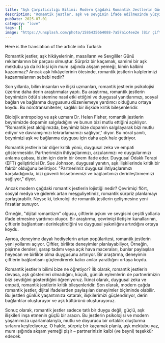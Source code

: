 ```yaml
---
title: "Aşk Çarpıtıcılığı Bilimi: Modern Çağdaki Romantik Jestlerin Gücü"
description: "Romantik jestler, aşk ve sevginin ifade edilmesinde yüzyıllarca bir köşe taşı olmuştur. Ancak kalplerimizi kazanmalarının sebebi nedir? İlişkiler alanındaki son bilimsel bulgular, romantik jestlerin psikolojisi ve sevdiklerimizin bağlarını güçlendirme yollarını aydınlatıyor."
pubDate: 2025-07-01
category: "love"
tags: []
image: "https://unsplash.com/photo/1586435664088-7a57a1c4ee2e (Bir çift el ele tutuşuyor, arkada şehrin manzarası ve çiçek buketi var)"
---
```


Here is the translation of the article into Turkish:




Romantik jestler, aşk hikâyelerinin, masalların ve Sevgililer Günü reklamlarının bir parçası olmuştur. Sürpriz bir kaçamak, samimi bir aşk mektubu ya da iki kişi için mum ışığında akşam yemeği, kimin kalbini kazanmaz? Ancak aşk hikâyelerinin ötesinde, romantik jestlerin kalplerimizi kazanmalarının sebebi nedir?

Son yıllarda, bilim insanları ve ilişki uzmanları, romantik jestlerin psikolojisi üzerine daha derin araştırmalar yaptı. Bu araştırma, romantik jestlerin beynimizin ödül sistemine nasıl etki ettiğini ve duygusal yanıtlarımızı, sosyal bağları ve bağlanma duygusunu düzenlemeye yardımcı olduğunu ortaya koydu. Bu nörotransmiterler, sağlıklı bir ilişkide kritik bileşenleridir.

Biolojik antropolog ve aşk uzmanı Dr. Helen Fisher, romantik jestlerin beynimizde dopamin salgıladığını ve bunun bizi mutlu ettiğini açıklıyor. "Romantik jest aldığımızda, beynimiz bize dopamin salgılayarak bizi mutlu ediyor ve davranışımızı tekrarlamamızı sağlıyor," diyor. Bu nöral yanıtı, beynimizi aşk ve bağlanma duygusu için daha açık hale getiriyor.

Romantik jestlerin bir diğer kritik yönü, duygusal zeka ve empati göstermesidır. Partnerimizin ihtiyaçlarımızı, arzularımızı ve duygularımızı anlama çabası, bizim için derin bir önem ifade eder. Duygusal Odaklı Terapi (EFT) geliştiricisi Dr. Sue Johnson, duygusal yanıtın, aşk ilişkilerinde kritik bir faktör olduğunu belirtiyor. "Partnerimiz duygusal ihtiyaçlarımızı karşıladığında, bizi güvenli hissetmemizi ve bağlantımızı derinleştirmemizi sağlıyor," diyor.

Ancak modern çağdaki romantik jestlerin lojistiği nedir? Çevrimiçi flört, sosyal medya ve giderek artan meşguliyetimiz, romantik sürpriz planlamayı zorlaştırabilir. Neyse ki, teknoloji de romantik jestlerin gelişmesine yeni fırsatlar sunuyor.

Örneğin, "dijital romantizm" olgusu, çiftlerin aşkını ve sevgisini çeşitli yollarla ifade etmesine yardımcı oluyor. Bir araştırma, çevrimiçi iletişim kanallarının, çiftlerin bağlantısını derinleştirdiğini ve duygusal yakınlığını artırdığını ortaya koydu.

Ayrıca, deneyime dayalı hediyelerin artan popülaritesi, romantik jestlerin yeni yollarını açıyor. Çiftler, birlikte deneyimler planlayabiliyor, Örneğin, pişirme dersleri, şarap tadımı veya açık hava maceraları, bunlar paylaşılan heyecan ve birlikte olma duygusunu artırıyor. Bir araştırma, deneyimin çiftlerin bağlantısını güçlendirerek kalıcı anılar yarattığını ortaya koydu.

Romantik jestlerin bilimi bize ne öğretiyor? İlk olarak, romantik jestlerin devasa, aşk gösterileri olmadığını, küçük, günlük eylemlerin de partnerimizin bizi sevdiğini gösterdiğini öğreniyoruz. İkinci olarak, duygusal zeka ve empati, romantik jestlerin kritik bileşenleridir. Son olarak, modern çağda romantik jestler, dijital ifadelerden paylaşılan deneyimler biçiminde olabilir. Bu jestleri günlük yaşantımıza katarak, ilişkilerimizi güçlendiriyor, derin bağlantılar oluşturuyor ve aşk kültürünü oluşturuyoruz.

Sonuç olarak, romantik jestler sadece tatlı bir duygu değil, güçlü, aşk ilişkileri inşa etmenin güçlü bir aracın. Bu jestlerin psikolojisi ve modern yaşamımıza uyarlamalarıyla, mutlu ve doyurucu bir ortaklık oluşturma sırlarını keşfediyoruz. O halde, sürpriz bir kaçamak planla, aşk mektubu yaz, mum ışığında akşam yemeği pişir – partnerinizin kalbi (ve beyni) teşekkür edecek.
